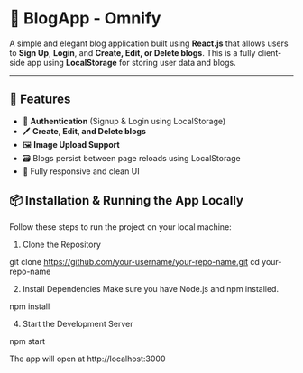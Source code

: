 # 📝 BlogApp - Omnify

A simple and elegant blog application built using **React.js** that allows users to **Sign Up**, **Login**, and **Create, Edit, or Delete blogs**. This is a fully client-side app using **LocalStorage** for storing user data and blogs.

---

## 🚀 Features

- 🔐 **Authentication** (Signup & Login using LocalStorage)
- 🖊️ **Create, Edit, and Delete blogs**
- 🖼️ **Image Upload Support**
- 🗃️ Blogs persist between page reloads using LocalStorage
- 📱 Fully responsive and clean UI

## 📦 Installation & Running the App Locally

Follow these steps to run the project on your local machine:

1. Clone the Repository

git clone https://github.com/your-username/your-repo-name.git
cd your-repo-name

2. Install Dependencies
Make sure you have Node.js and npm installed.

npm install

4. Start the Development Server

npm start

The app will open at http://localhost:3000

